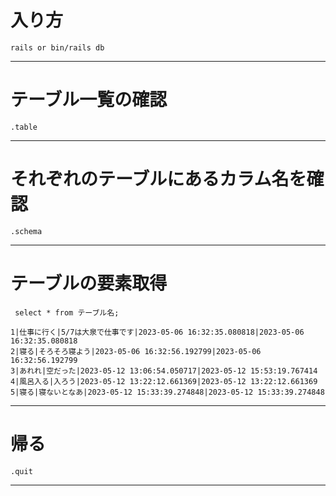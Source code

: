 # 入り方
`rails or bin/rails db`
***

# テーブル一覧の確認
`.table`
***

# それぞれのテーブルにあるカラム名を確認
`.schema`
***

# テーブルの要素取得
` select * from テーブル名;`
~~~
1|仕事に行く|5/7は大泉で仕事です|2023-05-06 16:32:35.080818|2023-05-06 16:32:35.080818
2|寝る|そろそろ寝よう|2023-05-06 16:32:56.192799|2023-05-06 16:32:56.192799
3|あれれ|空だった|2023-05-12 13:06:54.050717|2023-05-12 15:53:19.767414
4|風呂入る|入ろう|2023-05-12 13:22:12.661369|2023-05-12 13:22:12.661369
5|寝る|寝ないとなあ|2023-05-12 15:33:39.274848|2023-05-12 15:33:39.274848
~~~
***

# 帰る
`.quit`
***
